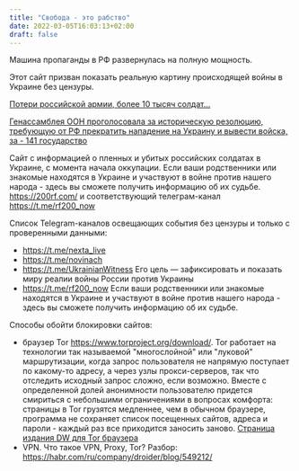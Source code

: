 ```yaml
---
title: "Свобода - это рабство"
date: 2022-03-05T16:03:13+02:00
draft: false
---
```


Машина пропаганды в РФ развернулась на полную мощность.

Этот сайт призван показать реальную картину происходящей войны в Украине без цензуры.

[Потери российской армии, более 10 тысяч солдат...](russian_losses.md)

[Генассамблея ООН проголосовала за историческую резолюцию, требующую от РФ прекратить нападение на Украину и вывести войска, за - 141 государство](oon_resolution.md)

Сайт с информацией о пленных и убитых российских солдатах в Украине, с момента начала оккупации.
Если ваши родственники или знакомые находятся в Украине и участвуют в войне против нашего народа - здесь вы сможете
получить информацию об их судьбе.  https://200rf.com/ и соответствующий телеграм-канал https://t.me/rf200_now

Список Telegram-каналов освещающих события без цензуры и только 
с проверенными данными:

- https://t.me/nexta_live
- https://t.me/novinach
- https://t.me/UkrainianWitness Его цель — зафиксировать и показать миру реалии войны России против Украины
- https://t.me/rf200_now Если ваши родственники или знакомые находятся в Украине и участвуют в войне против нашего
народа - здесь вы сможете получить информацию об их судьбе.


Способы обойти блокировки сайтов:
- браузер Tor https://www.torproject.org/download/. Tor работает на технологии так называемой "многослойной" или
"луковой" маршрутизации, когда запрос пользователя не напрямую поступает по какому-то адресу, а через узлы
прокси-серверов, так что отследить исходный запрос сложно, если возможно. Вместе с определенной долей анонимности 
пользователю придется смириться с небольшими ограничениями в вопросах комфорта: страницы в Tor грузятся медленнее, 
чем в обычном браузере, программа не сохраняет список посещенных сайтов, адреса и пароли - каждый раз все приходится 
заносить заново.
[Cтраница издания DW для Tor браузера](https://www.dwnewsgngmhlplxy6o2twtfgjnrnjxbegbwqx6wnotdhkzt562tszfid.onion/ru/%D1%82%D0%B5%D0%BC%D1%8B-%D0%B4%D0%BD%D1%8F/s-9119)
- VPN. Что такое VPN, Proxy, Tor? Разбор: https://habr.com/ru/company/droider/blog/549212/
